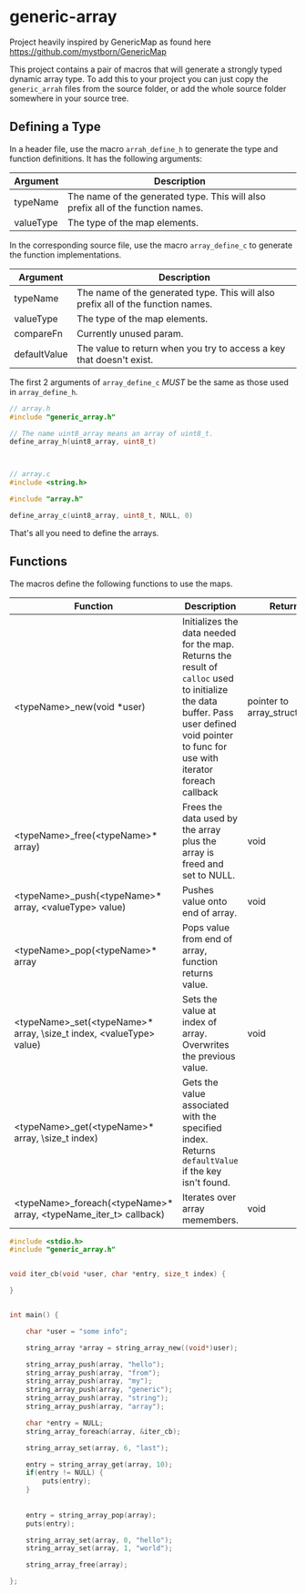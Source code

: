 # generic-array

Project heavily inspired by GenericMap as found here https://github.com/mystborn/GenericMap

This project contains a pair of macros that will generate a strongly typed dynamic array type. To add this to your project you can just copy the `generic_arrah` files from the source folder, or add the whole source folder somewhere in your source tree.

## Defining a Type

In a header file, use the macro `arrah_define_h` to generate the type and function definitions. It has the following arguments:

| Argument | Description |
| --- | --- |
| typeName | The name of the generated type. This will also prefix all of the function names. |
| valueType | The type of the map elements. |

In the corresponding source file, use the macro `array_define_c` to generate the function implementations.

| Argument | Description |
| --- | --- |
| typeName | The name of the generated type. This will also prefix all of the function names. |
| valueType | The type of the map elements. |
| compareFn | Currently unused param. |
| defaultValue | The value to return when you try to access a key that doesn't exist. |

The first 2 arguments of `array_define_c` *MUST* be the same as those used in `array_define_h`.

```c
// array.h
#include "generic_array.h"

// The name uint8_array means an array of uint8_t.
define_array_h(uint8_array, uint8_t)



// array.c
#include <string.h>

#include "array.h"

define_array_c(uint8_array, uint8_t, NULL, 0)
```

That's all you need to define the arrays.

## Functions

The macros define the following functions to use the maps.

| Function | Description | Return |
| --- | --- | --- |
| \<typeName>_new(void *user) | Initializes the data needed for the map. Returns the result of `calloc` used to initialize the data buffer.  Pass user defined void pointer to func for use with iterator foreach callback | pointer to array_struct_type  |
| \<typeName>_free(\<typeName>\* array) | Frees the data used by the array plus the array is freed and set to NULL. | void |
| \<typeName>_push(\<typeName>\* array, \<valueType> value) | Pushes value onto end of array.| void |
| \<typeName>_pop(\<typeName>\* array | Pops value from end of array, function returns value.| <valueType> |
| \<typeName>_set(\<typeName>\* array, \size_t index, \<valueType> value) | Sets the value at index of array. Overwrites the previous value. | void |
| \<typeName>_get(\<typeName>\* array, \size_t index) | Gets the value associated with the specified index. Returns `defaultValue` if the key isn't found. | <valueType> |
| \<typeName>_foreach(\<typeName>\* array, \<typeName_iter_t> callback) | Iterates over array memembers. | void |

```c
#include <stdio.h>
#include "generic_array.h"


void iter_cb(void *user, char *entry, size_t index) {

}


int main() {

    char *user = "some info";

    string_array *array = string_array_new((void*)user);

    string_array_push(array, "hello");
    string_array_push(array, "from");
    string_array_push(array, "my");
    string_array_push(array, "generic");
    string_array_push(array, "string");
    string_array_push(array, "array");

    char *entry = NULL;
    string_array_foreach(array, &iter_cb);

    string_array_set(array, 6, "last");

    entry = string_array_get(array, 10);
    if(entry != NULL) {
        puts(entry);
    }
    
        
    entry = string_array_pop(array);
    puts(entry);

    string_array_set(array, 0, "hello");
    string_array_set(array, 1, "world");

    string_array_free(array);

};

```

<!-- ## Fields

The only useful field of the generated type is the `count` field, which can be used to get the number of elements added to the map.

```c
#include <stdio.h>
#include "map.h"

int main() {
    SSMap map;
    SSMapInit(&map);

    printf("%d\n", map.count);
    SSMapAdd(&map, "hello", "world");
    printf("%d\n", map.count);

    SSMapFree(&map);
}
``` -->